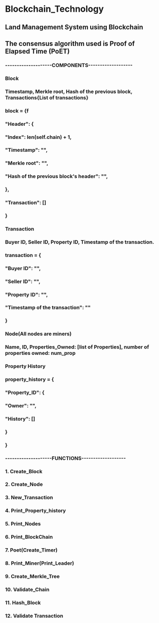 # Blockchain_Technology

## Land Management System using Blockchain
## The consensus algorithm used is Proof of Elapsed Time (PoET)

### --------------------COMPONENTS-------------------
### Block
### Timestamp, Merkle root, Hash of the previous block, Transactions{List of transactions}
### block = {f
###     "Header": {
###         "Index": len(self.chain) + 1,
###         "Timestamp": "",
###         "Merkle root": "",
###         "Hash of the previous block's header": "",
###     },
###     "Transaction": []
### }

### Transaction
### Buyer ID, Seller ID, Property ID, Timestamp of the transaction.
### transaction = {
###     "Buyer ID": "",
###     "Seller ID": "",
###     "Property ID": "",
###     "Timestamp of the transaction": ""
### }

### Node(All nodes are miners)
### Name, ID, Properties_Owned: [list of Properties], number of properties owned: num_prop

### Property History
### property_history = {
###     "Property_ID": {
###         "Owner": "",
###         "History": []
###     }
### }

### --------------------FUNCTIONS-------------------
### 1. Create_Block
### 2. Create_Node
### 3. New_Transaction
### 4. Print_Property_history
### 5. Print_Nodes
### 6. Print_BlockChain
### 7. Poet(Create_Timer)
### 8. Print_Miner(Print_Leader)
### 9. Create_Merkle_Tree
### 10. Validate_Chain
### 11. Hash_Block
### 12. Validate Transaction


